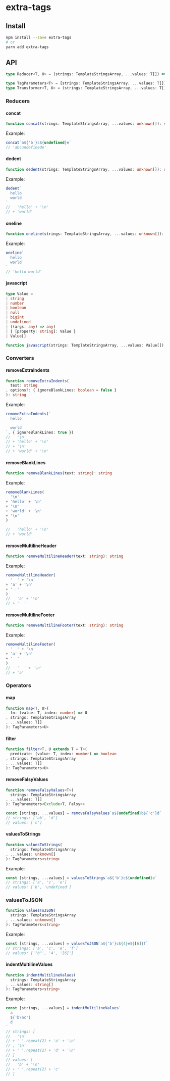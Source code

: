 # extra-tags
## Install
```sh
npm install --save extra-tags
# or
yarn add extra-tags
```

## API
```ts
type Reducer<T, U> = (strings: TemplateStringsArray, ...values: T[]) => U

type TagParameters<T> = [strings: TemplateStringsArray, ...values: T[]]
type Transformer<T, U> = (strings: TemplateStringsArray, ...values: T[]) => TagParameters<U>
```

### Reducers
#### concat
```ts
function concat(strings: TemplateStringsArray, ...values: unknown[]): string
```

Example:
```ts
concat`a${'b'}c${undefined}e`
// 'abcundefinede'
```

#### dedent
```ts
function dedent(strings: TemplateStringsArray, ...values: unknown[]): string
```

Example:
```ts
dedent`
  hello
  world
`
//   'hello' + '\n'
// + 'world'
```

#### oneline
```ts
function oneline(strings: TemplateStringsArray, ...values: unknown[]): string
```

Example:
```ts
oneline`
  hello
  world
`
// 'hello world'
```

#### javascript
```ts
type Value =
| string
| number
| boolean
| null
| bigint
| undefined
| ((args: any) => any)
| { [property: string]: Value }
| Value[]

function javascript(strings: TemplateStringsArray, ...values: Value[]): string
```

### Converters
#### removeExtraIndents
```ts
function removeExtraIndents(
  text: string
, options?: { ignoreBlankLines: boolean = false }
): string
```

Example:
```ts
removeExtraIndents(`
  hello

  world
`, { ignoreBlankLines: true })
//   '\n'
// + 'hello' + '\n'
// + '\n'
// + 'world' + '\n'
```

#### removeBlankLines
```ts
function removeBlankLines(text: string): string
```

Example:
```ts
removeBlankLines(
  '\n'
+ 'hello' + '\n'
+ '\n'
+ 'world' + '\n'
+ '\n'
)

//   'hello' + '\n'
// + 'world'
```

#### removeMultilineHeader
```ts
function removeMultilineHeader(text: string): string
```

Example:
```ts
removeMultilineHeader(
  '  ' + '\n'
+ 'a' + '\n'
+ '  '
)
//   'a' + '\n'
// + '  '
```

#### removeMultilineFooter
```ts
function removeMultilineFooter(text: string): string
```

Example:
```ts
removeMultilineFooter(
  '  ' + '\n'
+ 'a' + '\n'
+ '  '
)
//   '  ' + '\n'
// + 'a'
```

### Operators
#### map
```ts
function map<T, U>(
  fn: (value: T, index: number) => U
, strings: TemplateStringsArray
, ...values: T[]
): TagParameters<U>
```

#### filter
```ts
function filter<T, U extends T = T>(
  predicate: (value: T, index: number) => boolean
, strings: TemplateStringsArray
, ...values: T[]
): TagParameters<U>
```

#### removeFalsyValues
```ts
function removeFalsyValues<T>(
  strings: TemplateStringsArray
, ...values: T[]
): TagParameters<Exclude<T, Falsy>>
```

```ts
const [strings, ...values] = removeFalsyValues`a${undefined}b${'c'}d`
// strings: ['ab', 'd']
// values: ['c']
```

#### valuesToStrings
```ts
function valuesToStrings(
  strings: TemplateStringsArray
, ...values: unknown[]
): TagParameters<string>
```

Example:
```ts
const [strings, ...values] = valuesToStrings`a${'b'}c${undefined}e`
// strings: ['a', 'c', 'e']
// values: ['b', 'undefined']
```

### valuesToJSON
```ts
function valuesToJSON(
  strings: TemplateStringsArray
, ...values: unknown[]
): TagParameters<string>
```

Example:
```ts
const [strings, ...values] = valuesToJSON`a${'b'}c${4}e${[6]}f`
// strings: ['a', 'c', 'e', 'f']
// values: ['"b"', '4', '[6]']
```

#### indentMultilineValues
```ts
function indentMultilineValues(
  strings: TemplateStringsArray
, ...values: string[]
): TagParameters<string>
```

Example:
```ts
const [strings, ...values] = indentMultilineValues`
  a
  ${'b\nc'}
  d
`
// strings: [
//   '\n'
// + ' '.repeat(2) + 'a' + '\n'
// , '\n'
// + ' '.repeat(2) + 'd' + '\n'
// ]
// values: [
//   'b' + '\n'
// + ' '.repeat(2) + 'c'
// ]
```
